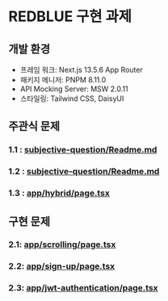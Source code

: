 # REDBLUE 구현 과제

## 개발 환경

-   프레임 워크: Next.js 13.5.6 App Router
-   패키지 메니저: PNPM 8.11.0
-   API Mocking Server: MSW 2.0.11
-   스타일링: Tailwind CSS, DaisyUI

## 주관식 문제

### 1.1 : [subjective-question/Readme.md](subjective-question/README.md)

### 1.2 : [subjective-question/Readme.md](subjective-question/README.md)

### 1.3 : [app/hybrid/page.tsx](app/hybrid/page.tsx)

## 구현 문제

### 2.1: [app/scrolling/page.tsx](app/scrolling/page.tsx)

### 2.2: [app/sign-up/page.tsx](app/sign-up/page.tsx)

### 2.3: [app/jwt-authentication/page.tsx](app/jwt-authentication/page.tsx)

